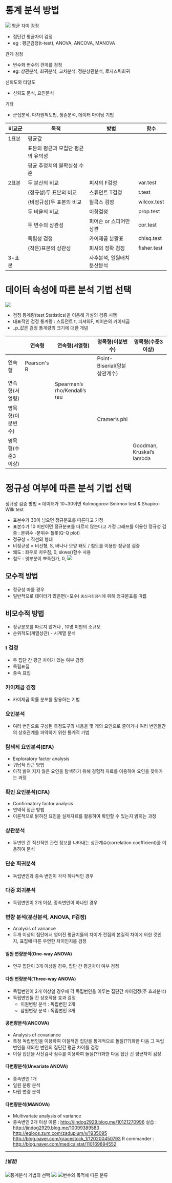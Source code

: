 # 통계 분석 방법
![](/assets/sta_3.PNG)
평균 차이 검정 
* 집단간 평균차이 검정 
* eg : 평균검정(t-test), ANOVA, ANCOVA, MANOVA

관계 검정
* 변수화 변수의 관계를 검정
* eg: 상관분석, 회귀분석, 교차분석, 정분상관분석, 로지스틱회귀

신뢰도와 타당도
* 신뢰도 분석, 요인분석

기타 
* 군집분석, 다차원척도법, 생존분석, 데이터 마이닝 기법 

|비교군|목적|방법|함수|
|-|-|-|-|
|1표본|평균값|||
| |표본의 평균과 모집단 평균의 유의성|||
| |평균 추정치의 불확실성 수준|||
|2표본 |두 분산의 비교|피셔의 F검정|var.test|
| |(정규성)두 표본의 비교|스튜던트 T검정|t.test|
| |(비정규성)두 표본의 비교|윌콕스 검정|wilcox.test|
| |두 비율의 비교|이항검정|prop.test|
| |두 변수의 상관성|피어슨 or 스피어만상관|cor.test|
| |독립성 검정|카이제곱 분활표|chisq.test|
| |(작은)표본의 상관성|피셔의 정확 검정|fisher.test|
|3+표본||사후분석, 일원배치분산분석||



# 데이터 속성에 따른 분석 기법 선택
![](/assets/static_analy_table.PNG)
* 검정 통계량(test Statistics)을 이용해 가설의 검증 시행
* 대표적인 검정 통계량 : 스튜던트 t, 피셔의F, 피어슨의 카이제곱
* _p_값은 검정 통계량의 크기에 대한 개념


||연속형|연속형(서열형)|명목형(이분변수)|명목형(수준3이상)|
|-|-|-|-|-|
|연속형|Pearson's R||Point-Biserial(양분상관계수)||
|연속형(서열형)||Spearman’s rho/Kendall’s rau|||
|명목형(이분변수)|||Cramer’s phi||
|명목형(수준3이상)||||Goodman, Kruskal’s lambda|

# 정규성 여부에 따른 분석 기법 선택
정규성 검증 방법 = 데이터가 10~30이면 Kolmogorov-Smirnov test & Shapiro-Wilk test 
* 표본수가 30이 넘으면 정규분포를 따른다고 가정
* 표본수가 10 미만이면 정규분포를 따르지 않는다고 가정
그래프를 이용한 정규성 검증 : 분위수 -분위수 플롯(Q-Q plot)
* 정규성 = 직선의 형태
* 비정규성 = 비선형, S, 바나나 모양
왜도 / 첨도를 이용한 정규성 검증
* 왜도 : 좌우로 치우침, 0, skwe()함수 사용
* 첨도 : 윗부분이 뾰족한가, 0,
![](/assets/bae_40.png)

## 모수적 방법
* 정규성 따를 경우
* 일반적으로 데이터가 많은면(=모수) `중심극한정리`에 위해 정규분포를 따름



## 비모수적 방법
* 정규분포를 따르지 않거나 , 10명 미만의 소규모
* 순위척도(계열상관) - 시계열 분석



### t 검정
* 두 집단 간 평균 차이가 있는 여부 검정
* 독립표집
* 종속 표집

### 카이제곱 검정
* 카이제곱 확률 분포를 활용하는 기법

### 요인분석 
* 여러 변인으로 구성된 측정도구의 내용을 몇 개의 요인으로 줄이거나 여러 변인들간의 상호관계를 파악하기 위한 통계적 기법

### 탐색적 요인분석(EFA)
* Exploratory factor analysis
* 귀납적 접근 방법 
* 아직 밝혀 지지 않은 요인을 탐색하기 위해 경험적 자료를 이용하여 요인을 찾아가는 과정

### 확인 요인분석(CFA)
* Confirmatory factor analysis
* 연역적 접근 방법 
* 이론적으로 밝혀진 요인을 실제자료를 활용하여 확인할 수 있는지 밝히는 과정

### 상관분석 
* 두변인 간 직선적인 관련 정보를 나타내는 상관계수(correlation coefficient)를 이용하여 분석

### 단순 회귀분석 
* 독립변인과 종속 변인이 각각 하나씩인 경우

### 다중 회귀분석
* 독립변인이 2개 이상, 종속변인이 하나인 경우

### 변량 분석(분산분석, ANOVA, F검정)
* Analysis of variance
* 두개 이상의 집단에서 얻어진 평균치들의 차이가 전집의 본질적 차이에 의한 것인지, 표집에 따른 우연한 차이인지를 검정

#### 일원 변량분석(One-way ANOVA)
* 연구 집단이 3개 이상일 경우, 집단 간 평균차이 여부 검정

#### 다원 변량분석(Three-way ANOVA)
* 독립변인이 2개 이상일 경우에 각 독립변인을 이루는 집단간 차이검정(주 효과분석)
* 독립변인들 간 상호작용 효과 검정
    * 이원변량 분석 : 독립변인 2개
    * 삼원변량 분석 : 독립변인 3개

#### 공변량분석(ANCOVA)
* Analysis of covariance
* 특정 독립변인을 이용하여 이질적인 집단을 통계적으로 돌질(??)화한 다음 그 독립변인을 제외한 변인의 집단간 평균 차이를 검정 
* 이질 집단을 사전검사 점수를 이용하여 돌질(??)화한 다음 집단 간 평균차이 검정

#### 다변량분석(Unvariate ANOVA) 
* 종속변인 1개
* 일원 분량 분석
* 다원 변량 분석

#### 다변량분석(MANOVA)
* Multivariate analysis of variance 
* 종속변인 2개 이상 
이론 : http://jindog2929.blog.me/10121270996
실습 :
http://jindog2929.blog.me/10099389583
http://egloos.zum.com/zaduplum/v/1935095
http://blog.naver.com/gracestock_1/120200450793
R commander : http://blog.naver.com/medicalstat/110169894552



---
##### [별첨]
![통계분석 기법의 선택](/assets/analytics_tree.JPG)
![](/assets/analytics_tree2.jpg)
![변수와 목적에 따른 분류](/assets/static.jpg)